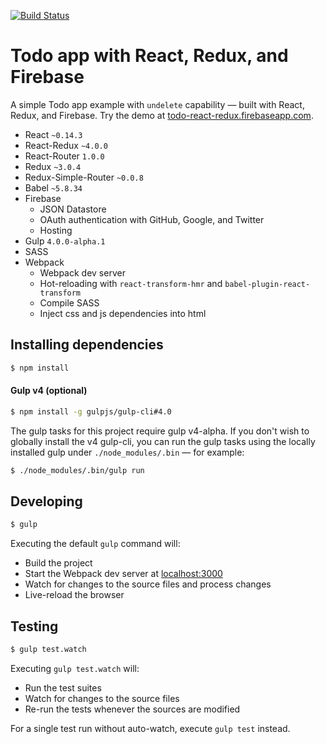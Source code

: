 [![Build Status](https://travis-ci.org/r-park/todo-react-redux.svg?branch=master)](https://travis-ci.org/r-park/todo-react-redux)


# Todo app with React, Redux, and Firebase
A simple Todo app example with `undelete` capability — built with React, Redux, and Firebase. Try the demo at <a href="https://todo-react-redux.firebaseapp.com" target="_blank">todo-react-redux.firebaseapp.com</a>.

- React `~0.14.3`
- React-Redux `~4.0.0`
- React-Router `1.0.0`
- Redux `~3.0.4`
- Redux-Simple-Router `~0.0.8`
- Babel `~5.8.34`
- Firebase
  - JSON Datastore
  - OAuth authentication with GitHub, Google, and Twitter
  - Hosting
- Gulp `4.0.0-alpha.1`
- SASS
- Webpack
  - Webpack dev server
  - Hot-reloading with `react-transform-hmr` and `babel-plugin-react-transform`
  - Compile SASS
  - Inject css and js dependencies into html


## Installing dependencies
```bash
$ npm install
```

#### Gulp v4 (optional)
```bash
$ npm install -g gulpjs/gulp-cli#4.0
```
The gulp tasks for this project require gulp v4-alpha. If you don't wish to globally install the v4 gulp-cli, you can run the gulp tasks using the locally installed gulp under `./node_modules/.bin` — for example:
```bash
$ ./node_modules/.bin/gulp run
```


## Developing
```bash
$ gulp
```
Executing the default `gulp` command will:
- Build the project
- Start the Webpack dev server at <a href="http://localhost:3000" target="_blank">localhost:3000</a>
- Watch for changes to the source files and process changes
- Live-reload the browser


## Testing
```bash
$ gulp test.watch
```
Executing `gulp test.watch` will:
- Run the test suites
- Watch for changes to the source files
- Re-run the tests whenever the sources are modified

For a single test run without auto-watch, execute `gulp test` instead.
